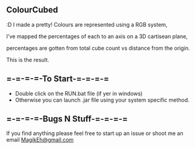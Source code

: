 ColourCubed
---
:D I made a pretty! Colours are represented using a RGB system,

I've mapped the percentages of each to an axis on a 3D cartisean plane,

percentages are gotten from total cube count vs distance from the origin.

This is the result.

=-=-=-=-To Start-=-=-=-=
---
* Double click on the RUN.bat file (if yer in windows)
* Otherwise you can launch .jar file using your system specific method.

=-=-=-=-Bugs N Stuff-=-=-=-=
---
If you find anything please feel free to start up an issue or shoot me an email MagikEh@gmail.com